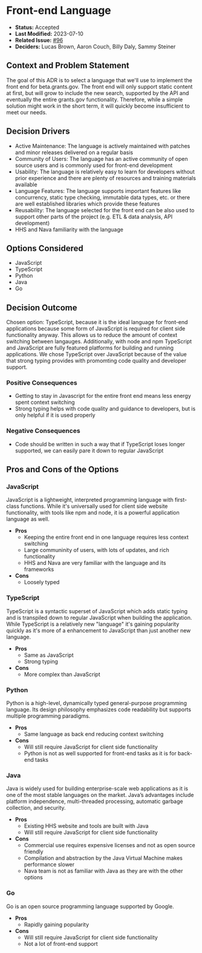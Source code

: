 # Front-end Language

- **Status:** Accepted <!-- REQUIRED -->
- **Last Modified:** 2023-07-10 <!-- REQUIRED -->
- **Related Issue:** [#96](https://github.com/HHS/grants-equity/issues/96) <!-- RECOMMENDED -->
- **Deciders:** Lucas Brown, Aaron Couch, Billy Daly, Sammy Steiner <!-- REQUIRED -->

## Context and Problem Statement

The goal of this ADR is to select a language that we'll use to implement the front end for beta.grants.gov. The front end will only support static content at first, but will grow to include the new search, supported by the API and eventually the entire grants.gov functionality. Therefore, while a simple solution might work in the short term, it will quickly become insufficient to meet our needs.

## Decision Drivers <!-- RECOMMENDED -->

- Active Maintenance: The language is actively maintained with patches and minor releases delivered on a regular basis
- Community of Users: The language has an active community of open source users and is commonly used for front-end development
- Usability: The language is relatively easy to learn for developers without prior experience and there are plenty of resources and training materials available
- Language Features: The language supports important features like concurrency, static type checking, immutable data types, etc. or there are well established libraries which provide these features
- Reusability: The language selected for the front end can be also used to support other parts of the project (e.g. ETL & data analysis, API development)
- HHS and Nava familiarity with the language

## Options Considered

- JavaScript
- TypeScript
- Python
- Java
- Go

## Decision Outcome <!-- REQUIRED -->

Chosen option: TypeScript, because it is the ideal language for front-end applications because some form of JavaScript is required for client side functionality anyway. This allows us to reduce the amount of context switching between langauges. Additionally, with node and npm TypeScript and JavaScript are fully featured platforms for building and running applications. We chose TypeScript over JavaScript because of the value that strong typing provides with promomting code quality and developer support. 

### Positive Consequences <!-- OPTIONAL -->

- Getting to stay in Javascript for the entire front end means less energy spent context switching
- Strong typing helps with code quality and guidance to developers, but is only helpful if it is used properly

### Negative Consequences <!-- OPTIONAL -->

- Code should be written in such a way that if TypeScript loses longer supported, we can easily pare it down to regular JavaScript

## Pros and Cons of the Options <!-- OPTIONAL -->

### JavaScript

JavaScript is a lightweight, interpreted programming language with first-class functions. While it's universally used for client side website functionality, with tools like npm and node, it is a powerful application language as well.

- **Pros**
  - Keeping the entire front end in one language requires less context switching
  - Large communinity of users, with lots of updates, and rich functionality
  - HHS and Nava are very familiar with the language and its frameworks
- **Cons**
  - Loosely typed


### TypeScript

TypeScript is a syntactic superset of JavaScript which adds static typing and is transpiled down to regular JavaScript when building the application. While TypeScript is a relatively new "language" it's gaining popularity quickly as it's more of a enhancement to JavaScript than just another new language. 

- **Pros**
  - Same as JavaScript
  - Strong typing
- **Cons**
  - More complex than JavaScript

### Python

Python is a high-level, dynamically typed general-purpose programming language. Its design philosophy emphasizes code readability but supports multiple programming paradigms. 

- **Pros**
  - Same language as back end reducing context switching
- **Cons**
  - Will still require JavaScript for client side functionality
  - Python is not as well supported for front-end tasks as it is for back-end tasks


### Java

Java is widely used for building enterprise-scale web applications as it is one of the most stable languages on the market. Java’s advantages include platform independence, multi-threaded processing, automatic garbage collection, and security.

- **Pros**
  - Existing HHS website and tools are built with Java
  - Will still require JavaScript for client side functionality
- **Cons**
  - Commercial use requires expensive licenses and not as open source friendly
  - Compilation and abstraction by the Java Virtual Machine makes performance slower
  - Nava team is not as familiar with Java as they are with the other options

### Go

Go is an open source programming language supported by Google.

- **Pros**
  - Rapidly gaining popularity
- **Cons**
  - Will still require JavaScript for client side functionality
  - Not a lot of front-end support

<!--
## Links OPTIONAL 

- [{Link name}](link to external resource)
- ...
-->

